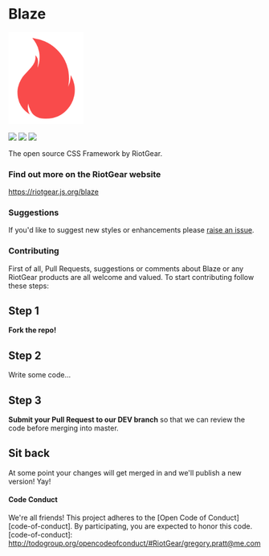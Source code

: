 # Blaze

<img src="blaze.png" width="150px">

<a href="https://www.npmjs.com/package/blaze"><img src="https://img.shields.io/npm/v/blaze.svg?style=flat-square"></a>
<a href="https://www.npmjs.com/package/blaze"><img src="https://img.shields.io/npm/dm/blaze.svg?style=flat-square"></a>
<a href="https://github.com/RiotGear/rg-css/blob/master/LICENSE"><img src="https://img.shields.io/npm/l/blaze.svg?style=flat-square"></a>

The open source CSS Framework by RiotGear.

### Find out more on the RiotGear website

<a href="https://riotgear.js.org/blaze">https://riotgear.js.org/blaze</a>

### Suggestions

If you'd like to suggest new styles or enhancements please <a href="https://github.com/RiotGear/blaze/issues">raise an issue</a>.

### Contributing

First of all, Pull Requests, suggestions or comments about Blaze or any RiotGear products are all welcome and valued. To start contributing follow these steps:

## Step 1

**Fork the repo!**

## Step 2

Write some code...

## Step 3

**Submit your Pull Request to our DEV branch** so that we can review the code before merging into master.

## Sit back

At some point your changes will get merged in and we'll publish a new version! Yay!

#### Code Conduct
We're all friends! This project adheres to the [Open Code of Conduct][code-of-conduct]. By participating, you are expected to honor this code.
[code-of-conduct]: http://todogroup.org/opencodeofconduct/#RiotGear/gregory.pratt@me.com
